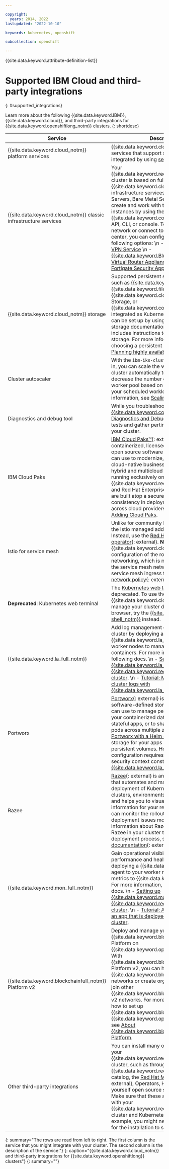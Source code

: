 ```yaml
---

copyright:
  years: 2014, 2022
lastupdated: "2022-10-10"

keywords: kubernetes, openshift

subcollection: openshift

---
```



{{site.data.keyword.attribute-definition-list}}


# Supported IBM Cloud and third-party integrations
{: #supported_integrations}

Learn more about the following {{site.data.keyword.IBM}}, {{site.data.keyword.cloud}}, and third-party integrations for {{site.data.keyword.openshiftlong_notm}} clusters.
{: shortdesc}

|Service|Description|
|----|----|
| {{site.data.keyword.cloud_notm}} platform services | {{site.data.keyword.cloud_notm}} platform services that support service keys can be integrated by using [service binding](/docs/openshift?topic=openshift-service-binding). |
| {{site.data.keyword.cloud_notm}} classic infrastructure services | Your {{site.data.keyword.redhat_openshift_notm}} cluster is based on fully-integrated {{site.data.keyword.cloud_notm}} classic infrastructure services such as Virtual Servers, Bare Metal Servers, or VLANs. You create and work with these services instances by using the {{site.data.keyword.containerlong_notm}} API, CLI, or console. To secure your cluster network or connect to an on-prem data center, you can configure one of the following options:  \n - [strongSwan IPSec VPN Service](/docs/openshift?topic=openshift-vpn#vpn-setup)  \n - [{{site.data.keyword.BluDirectLink}}](/docs/dl?topic=dl-get-started-with-ibm-cloud-dl)  \n - [Virtual Router Appliance (VRA)](/docs/openshift?topic=openshift-vpn#vyatta)  \n - [Fortigate Security Appliance (FSA)](/docs/vmwaresolutions/services?topic=vmwaresolutions-fsa_considerations) |
| {{site.data.keyword.cloud_notm}} storage | Supported persistent storage solutions, such as {{site.data.keyword.cloud_notm}} {{site.data.keyword.filestorage_short}}, {{site.data.keyword.cloud_notm}} Block Storage, or {{site.data.keyword.cos_full_notm}} are integrated as Kubernetes flex drivers and can be set up by using Helm charts. The storage documentation for each solution includes instructions to install and manage storage. For more information about choosing a persistent storage solution, see [Planning highly available persistent storage](/docs/openshift?topic=openshift-storage_planning). |
| Cluster autoscaler | With the `ibm-iks-cluster-autoscaler` plug-in, you can scale the worker pools in your cluster automatically to increase or decrease the number of worker nodes in the worker pool based on the sizing requests of your scheduled workloads. For more information, see [Scaling clusters](/docs/openshift?topic=openshift-cluster-scaling-classic-vpc). |
| Diagnostics and debug tool | While you troubleshoot, you can use the [{{site.data.keyword.containerlong_notm}} Diagnostics and Debug Tool add-on](/docs/openshift?topic=openshift-debug-tool) to run tests and gather pertinent information from your cluster. |
| IBM Cloud Paks | [IBM Cloud Paks&trade;](https://www.ibm.com/cloud-paks/){: external} are containerized, licensed IBM middleware and open source software components that you can use to modernize, move, and build cloud-native business applications in hybrid and multicloud deployments. By running exclusively on {{site.data.keyword.redhat_openshift_notm}} and Red Hat Enterprise Linux, Cloud Paks are built atop a secure stack and maintain consistency in deployment and behavior across cloud providers. To get started, see [Adding Cloud Paks](/docs/openshift?topic=openshift-openshift_cloud_paks). |
| Istio for service mesh | Unlike for community Kubernetes clusters, the Istio managed add-on is not supported. Instead, use the [Red Hat service mesh operator](https://docs.openshift.com/container-platform/4.9/service_mesh/v1x/servicemesh-release-notes.html){: external}. **Note**: The default {{site.data.keyword.cloud_notm}} configuration of the routers enables host networking, which is not compatible with the service mesh network policy. For the service mesh ingress to work, [apply a network policy](https://gist.githubusercontent.com/kitch/39c504a2ed9e381c2aadea436d5b52e4/raw/d8efa69f41d41425b16bb363a881a98d40d3708c/mesh-policy.yaml){: external}. |
| **Deprecated**: Kubernetes web terminal | The [Kubernetes web terminal add-on](/docs/openshift?topic=openshift-openshift-cli#cloud-shell) is deprecated. To use the {{site.data.keyword.cloud_notm}} CLI to manage your cluster directly from your web browser, try the [{{site.data.keyword.cloud-shell_notm}}](/docs/openshift?topic=openshift-openshift-cli#cloud-shell) instead. |
| {{site.data.keyword.la_full_notm}} | Add log management capabilities to your cluster by deploying a {{site.data.keyword.la_short}} agent to your worker nodes to manage logs from your pod containers. For more information, see the following docs.  \n - [Setting up {{site.data.keyword.la_short}} in a {{site.data.keyword.redhat_openshift_notm}} cluster](/docs/openshift?topic=openshift-health#openshift_logging).  \n - [Tutorial: Managing Kubernetes cluster logs with {{site.data.keyword.la_full_notm}}](/docs/log-analysis?topic=log-analysis-tutorial-use-logdna). |
| Portworx | [Portworx](https://portworx.com/products/portworx-enterprise//){: external} is a highly available software-defined storage solution that you can use to manage persistent storage for your containerized databases and other stateful apps, or to share data between pods across multiple zones. You can [install Portworx with a Helm chart](/docs/openshift?topic=openshift-portworx#portworx) and provision storage for your apps by using Kubernetes persistent volumes. However, the default configuration requires that you modify the security context constraints, similar to [{{site.data.keyword.la_full_notm}}](/docs/openshift?topic=openshift-health#openshift_logging). |
| Razee | [Razee](https://razee.io/){: external} is an open-source project that automates and manages the deployment of Kubernetes resources across clusters, environments, and cloud providers, and helps you to visualize deployment information for your resources so that you can monitor the rollout process and find deployment issues more quickly. For more information about Razee and how to set up Razee in your cluster to automate your deployment process, see the [Razee documentation](https://github.com/razee-io/Razee){: external}. |
| {{site.data.keyword.mon_full_notm}} | Gain operational visibility into the performance and health of your apps by deploying a {{site.data.keyword.mon_short}} agent to your worker nodes to forward metrics to {{site.data.keyword.mon_full}}. For more information, see the following docs.  \n - [Setting up {{site.data.keyword.mon_full_notm}} in a {{site.data.keyword.redhat_openshift_notm}} cluster](/docs/openshift?topic=openshift-health-monitor).  \n - [Tutorial: Analyzing metrics for an app that is deployed in a Kubernetes cluster](/docs/monitoring?topic=monitoring-kubernetes_cluster#kubernetes_cluster). |
|{{site.data.keyword.blockchainfull_notm}} Platform v2|Deploy and manage your own {{site.data.keyword.blockchainfull_notm}} Platform on {{site.data.keyword.openshiftlong_notm}}. With {{site.data.keyword.blockchainfull_notm}} Platform v2, you can host {{site.data.keyword.blockchainfull_notm}} networks or create organizations that can join other {{site.data.keyword.blockchainfull_notm}} v2 networks. For more information about how to set up {{site.data.keyword.blockchainfull_notm}} in {{site.data.keyword.openshiftlong_notm}}, see [About {{site.data.keyword.blockchainfull_notm}} Platform](/docs/blockchain?topic=blockchain-get-started-ibp).|
| Other third-party integrations | You can install many other integrations into your {{site.data.keyword.redhat_openshift_notm}} cluster, such as through the {{site.data.keyword.redhat_openshift_notm}} catalog, the [Red Hat Marketplace](https://marketplace.redhat.com/en-us/documentation/getting-started){: external}, Operators, Helm charts, or do-it-yourself open source software installations. Make sure that these apps are compatible with your {{site.data.keyword.redhat_openshift_notm}} cluster and Kubernetes version. For example, you might need to [update the app](/docs/openshift?topic=openshift-plan_deploy#openshift_move_apps_scenarios) for the installation to succeed. |
{: summary="The rows are read from left to right. The first column is the service that you might integrate with your cluster. The second column is the description of the service."}
{: caption="{{site.data.keyword.cloud_notm}} and third-party integrations for {{site.data.keyword.openshiftlong}} clusters"}
{: summary=""}






